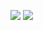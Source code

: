 [![](https://github-readme-stats.vercel.app/api?username=brsvh&count_private=true&show_icons=true&hide_border=true&theme=dracula&hide_title=true)](https://github.com/brsvh)
[![](https://github-readme-stats.vercel.app/api/wakatime?username=brsvh&hide_border=true&theme=dracula&hide_title=true&hide_progress=true)](https://github.com/brsvh)
